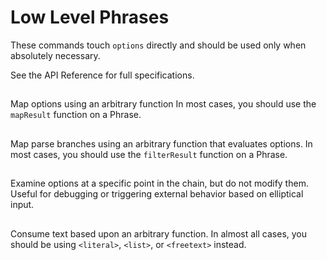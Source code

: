 # Low Level Phrases

These commands touch `options` directly and should be used only when
absolutely necessary. 

See the API Reference for full specifications.

## <map>

Map options using an arbitrary function
In most cases, you should use the `mapResult` function on a Phrase.

## <filter>

Map parse branches using an arbitrary function that evaluates options.
In most cases, you should use the `filterResult` function on a Phrase.

## <tap>

Examine options at a specific point in the chain, but do not modify them.
Useful for debugging or triggering external behavior based on elliptical
input.

## <raw>

Consume text based upon an arbitrary function. In almost all cases, you should
be using `<literal>`, `<list>`, or `<freetext>` instead.